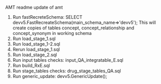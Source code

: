 AMT readme
update of amt

1. Run fastRecreteSchema:
 SELECT devv5.FastRecreateSchema(main_schema_name=>'devv5');
 This will create copies of tables concept, concept_relationship and concept_synonym in working schema
2. Run load_stage_1.sql
3. Run load_stage_1-2.sql
4. Rerun load_stage_1.sql
5. Run load_stage_2.sql
6. Run input tables checks: input_QA_integratable_E.sql
7. Run build_RxE.sql
8. Run stage_tables checks: drug_stage_tables_QA.sql
9. Run generic_update: devv5.GenericUpdate();
